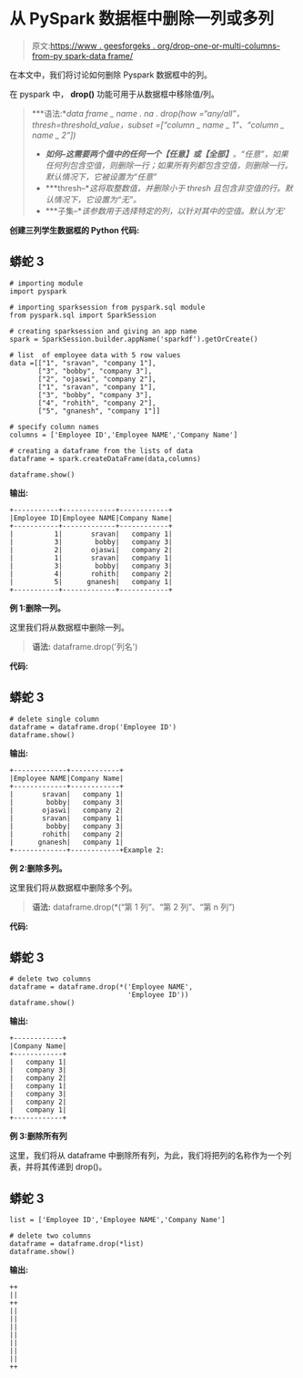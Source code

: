 # 从 PySpark 数据框中删除一列或多列

> 原文:[https://www . geesforgeks . org/drop-one-or-multi-columns-from-py spark-data frame/](https://www.geeksforgeeks.org/drop-one-or-multiple-columns-from-pyspark-dataframe/)

在本文中，我们将讨论如何删除 Pyspark 数据框中的列。

在 pyspark 中， **drop()** 功能可用于从数据框中移除值/列。

> ***语法:**data frame _ name . na . drop(how =“any/all”，thresh=threshold_value，subset =[“column _ name _ 1”、“column _ name _ 2”])*
> 
> *   ***如何–**这需要两个值中的任何一个**【任意】**或**【全部】**。“任意”，如果任何列包含空值，则删除一行；如果所有列都包含空值，则删除一行。默认情况下，它被设置为“任意”*
> *   ***thresh–**这将取整数值，并删除小于 thresh 且包含非空值的行。默认情况下，它设置为“无”。*
> *   ***子集–**该参数用于选择特定的列，以针对其中的空值。默认为‘无’*

**创建三列学生数据框的 Python 代码:**

## 蟒蛇 3

```
# importing module
import pyspark

# importing sparksession from pyspark.sql module
from pyspark.sql import SparkSession

# creating sparksession and giving an app name
spark = SparkSession.builder.appName('sparkdf').getOrCreate()

# list  of employee data with 5 row values
data =[["1", "sravan", "company 1"],
       ["3", "bobby", "company 3"],
       ["2", "ojaswi", "company 2"],
       ["1", "sravan", "company 1"],
       ["3", "bobby", "company 3"],
       ["4", "rohith", "company 2"],
       ["5", "gnanesh", "company 1"]]

# specify column names
columns = ['Employee ID','Employee NAME','Company Name']

# creating a dataframe from the lists of data
dataframe = spark.createDataFrame(data,columns)

dataframe.show()
```

**输出:**

```
+-----------+-------------+------------+
|Employee ID|Employee NAME|Company Name|
+-----------+-------------+------------+
|          1|       sravan|   company 1|
|          3|        bobby|   company 3|
|          2|       ojaswi|   company 2|
|          1|       sravan|   company 1|
|          3|        bobby|   company 3|
|          4|       rohith|   company 2|
|          5|      gnanesh|   company 1|
+-----------+-------------+------------+
```

**例 1:删除一列。**

这里我们将从数据框中删除一列。

> **语法:** dataframe.drop('列名')

**代码:**

## 蟒蛇 3

```
# delete single column
dataframe = dataframe.drop('Employee ID')
dataframe.show()
```

**输出:**

```
+-------------+------------+
|Employee NAME|Company Name|
+-------------+------------+
|       sravan|   company 1|
|        bobby|   company 3|
|       ojaswi|   company 2|
|       sravan|   company 1|
|        bobby|   company 3|
|       rohith|   company 2|
|      gnanesh|   company 1|
+-------------+------------+Example 2:
```

**例 2:删除多列。**

这里我们将从数据框中删除多个列。

> **语法:** dataframe.drop(*(“第 1 列”、“第 2 列”、“第 n 列”)

**代码:**

## 蟒蛇 3

```
# delete two columns
dataframe = dataframe.drop(*('Employee NAME',
                             'Employee ID'))
dataframe.show()
```

**输出:**

```
+------------+
|Company Name|
+------------+
|   company 1|
|   company 3|
|   company 2|
|   company 1|
|   company 3|
|   company 2|
|   company 1|
+------------+
```

**例 3:删除所有列**

这里，我们将从 dataframe 中删除所有列，为此，我们将把列的名称作为一个列表，并将其传递到 drop()。

## 蟒蛇 3

```
list = ['Employee ID','Employee NAME','Company Name']

# delete two columns
dataframe = dataframe.drop(*list)
dataframe.show()
```

**输出:**

```
++
||
++
||
||
||
||
||
||
||
++
```